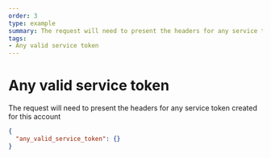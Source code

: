 ```yaml
---
order: 3
type: example
summary: The request will need to present the headers for any service token created for this account.
tags:
- Any valid service token
---
```


# Any valid service token

The request will need to present the headers for any service token created for this account

```json
{
  "any_valid_service_token": {}
}
```

